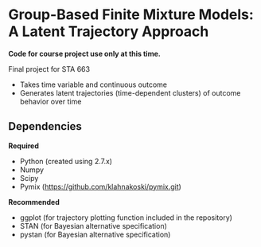 Group-Based Finite Mixture Models: A Latent Trajectory Approach 
===============================================================

**Code for course project use only at this time.**

Final project for STA 663 
* Takes time variable and continuous outcome 
* Generates latent trajectories (time-dependent clusters) of outcome behavior over time 

Dependencies
------------

**Required**

* Python (created using 2.7.x)
* Numpy
* Scipy 
* Pymix (https://github.com/klahnakoski/pymix.git)

**Recommended**

* ggplot (for trajectory plotting function included in the repository)
* STAN (for Bayesian alternative specification)
* pystan (for Bayesian alternative specification)
